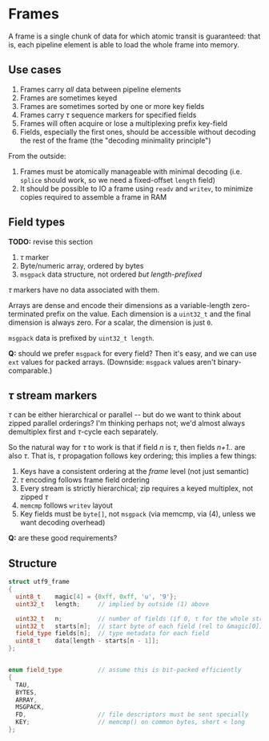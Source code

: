 # Frames
A frame is a single chunk of data for which atomic transit is guaranteed: that is, each pipeline element is able to load the whole frame into memory.


## Use cases
1. Frames carry _all_ data between pipeline elements
2. Frames are sometimes keyed
3. Frames are sometimes sorted by one or more key fields
4. Frames carry _τ_ sequence markers for specified fields
5. Frames will often acquire or lose a multiplexing prefix key-field
6. Fields, especially the first ones, should be accessible without decoding the rest of the frame (the "decoding minimality principle")

From the outside:

1. Frames must be atomically manageable with minimal decoding (i.e. `splice` should work, so we need a fixed-offset `length` field)
2. It should be possible to IO a frame using `readv` and `writev`, to minimize copies required to assemble a frame in RAM


## Field types
**TODO:** revise this section

1. _τ_ marker
2. Byte/numeric array, ordered by bytes
3. `msgpack` data structure, not ordered _but length-prefixed_

_τ_ markers have no data associated with them.

Arrays are dense and encode their dimensions as a variable-length zero-terminated prefix on the value. Each dimension is a `uint32_t` and the final dimension is always zero. For a scalar, the dimension is just `0`.

`msgpack` data is prefixed by `uint32_t length`.

**Q:** should we prefer `msgpack` for every field? Then it's easy, and we can use `ext` values for packed arrays. (Downside: `msgpack` values aren't binary-comparable.)


## _τ_ stream markers
_τ_ can be either hierarchical or parallel -- but do we want to think about zipped parallel orderings? I'm thinking perhaps not; we'd almost always demultiplex first and _τ_-cycle each separately.

So the natural way for _τ_ to work is that if field _n_ is _τ_, then fields _n+1.._ are also _τ_. That is, _τ_ propagation follows key ordering; this implies a few things:

1. Keys have a consistent ordering at the _frame_ level (not just semantic)
2. _τ_ encoding follows frame field ordering
3. Every stream is strictly hierarchical; zip requires a keyed multiplex, not zipped _τ_
4. `memcmp` follows `writev` layout
5. Key fields must be `byte[]`, not `msgpack` (via memcmp, via (4), unless we want decoding overhead)

**Q:** are these good requirements?


## Structure
```cpp
struct utf9_frame
{
  uint8_t    magic[4] = {0xff, 0xff, 'u', '9'};
  uint32_t   length;     // implied by outside (1) above

  uint32_t   n;          // number of fields (if 0, τ for the whole stream)
  uint32_t   starts[n];  // start byte of each field (rel to &magic[0])
  field_type fields[n];  // type metadata for each field
  uint8_t    data[length - starts[n - 1]];
};


enum field_type          // assume this is bit-packed efficiently
{
  TAU,
  BYTES,
  ARRAY,
  MSGPACK,
  FD,                    // file descriptors must be sent specially
  KEY;                   // memcmp() on common bytes, short < long
};
```
